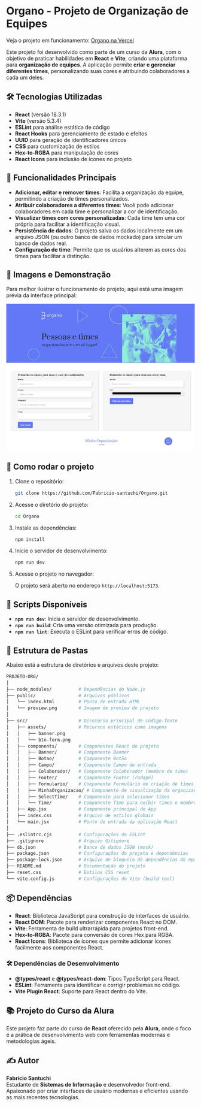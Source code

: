 # Organo - Projeto de Organização de Equipes

Veja o projeto em funcionamento: [Organo na Vercel](https://organo-lemon-rho.vercel.app/)

Este projeto foi desenvolvido como parte de um curso da **Alura**, com o objetivo de praticar habilidades em **React** e **Vite**, criando uma plataforma para **organização de equipes**. A aplicação permite **criar e gerenciar diferentes times**, personalizando suas cores e atribuindo colaboradores a cada um deles.

## 🛠 Tecnologias Utilizadas

- **React** (versão 18.3.1)
- **Vite** (versão 5.3.4)
- **ESLint** para análise estática de código
- **React Hooks** para gerenciamento de estado e efeitos
- **UUID** para geração de identificadores únicos
- **CSS** para customização de estilos
- **Hex-to-RGBA** para manipulação de cores
- **React Icons** para inclusão de ícones no projeto

## 🌟 Funcionalidades Principais

- **Adicionar, editar e remover times**: Facilita a organização da equipe, permitindo a criação de times personalizados.
- **Atribuir colaboradores a diferentes times**: Você pode adicionar colaboradores em cada time e personalizar a cor de identificação.
- **Visualizar times com cores personalizadas**: Cada time tem uma cor própria para facilitar a identificação visual.
- **Persistência de dados**: O projeto salva os dados localmente em um arquivo JSON (ou outro banco de dados mockado) para simular um banco de dados real.
- **Configuração de time**: Permite que os usuários alterem as cores dos times para facilitar a distinção.

## 📸 Imagens e Demonstração

Para melhor ilustrar o funcionamento do projeto, aqui está uma imagem prévia da interface principal:

![Preview da aplicação](./public/preview.png)

## 🚀 Como rodar o projeto

1. Clone o repositório:

   ```bash
   git clone https://github.com/Fabricio-santuchi/Organo.git
   ```

2. Acesse o diretório do projeto:

   ```bash
   cd Organo
   ```

3. Instale as dependências:

   ```bash
   npm install
   ```

4. Inicie o servidor de desenvolvimento:

   ```bash
   npm run dev
   ```

5. Acesse o projeto no navegador:

   O projeto será aberto no endereço `http://localhost:5173`.

## 📜 Scripts Disponíveis

- **`npm run dev`**: Inicia o servidor de desenvolvimento.
- **`npm run build`**: Cria uma versão otimizada para produção.
- **`npm run lint`**: Executa o ESLint para verificar erros de código.

## 📂 Estrutura de Pastas

Abaixo está a estrutura de diretórios e arquivos deste projeto:

```bash
PROJETO-ORG/
│
├── node_modules/          # Dependências do Node.js
├── public/                # Arquivos públicos
│   └── index.html         # Ponto de entrada HTML
│   └── preview.png        # Imagem de preview do projeto
│
├── src/                   # Diretório principal de código-fonte
│   ├── assets/            # Recursos estáticos como imagens
│   │   ├── banner.png
│   │   └── btn-form.png
│   ├── components/        # Componentes React do projeto
│   │   ├── Banner/        # Componente Banner
│   │   ├── Botao/         # Componente Botão
│   │   ├── Campo/         # Componente Campo de entrada
│   │   ├── Colaborador/   # Componente Colaborador (membro de time)
│   │   ├── Footer/        # Componente Footer (rodapé)
│   │   ├── Formulario/    # Componente Formulário de criação de times
│   │   ├── MinhaOrganizacao/ # Componente de visualização da organização
│   │   ├── SelectTime/    # Componente para selecionar times
│   │   └── Time/          # Componente Time para exibir times e membros
│   ├── App.jsx            # Componente principal do App
│   ├── index.css          # Arquivo de estilos globais
│   └── main.jsx           # Ponto de entrada da aplicação React
│
├── .eslintrc.cjs          # Configurações do ESLint
├── .gitignore             # Arquivo Gitignore
├── db.json                # Banco de dados JSON (mock)
├── package.json           # Configurações do projeto e dependências
├── package-lock.json      # Arquivo de bloqueio de dependências do npm
├── README.md              # Documentação do projeto
├── reset.css              # Estilos CSS reset
└── vite.config.js         # Configurações do Vite (build tool)
```

## 📦 Dependências

- **React**: Biblioteca JavaScript para construção de interfaces de usuário.
- **React DOM**: Pacote para renderizar componentes React no DOM.
- **Vite**: Ferramenta de build ultrarrápida para projetos front-end.
- **Hex-to-RGBA**: Pacote para conversão de cores Hex para RGBA.
- **React Icons**: Biblioteca de ícones que permite adicionar ícones facilmente aos componentes React.

### 🛠 Dependências de Desenvolvimento

- **@types/react** e **@types/react-dom**: Tipos TypeScript para React.
- **ESLint**: Ferramenta para identificar e corrigir problemas no código.
- **Vite Plugin React**: Suporte para React dentro do Vite.

## 📚 Projeto do Curso da Alura

Este projeto faz parte do curso de **React** oferecido pela **Alura**, onde o foco é a prática de desenvolvimento web com ferramentas modernas e metodologias ágeis.

## ✍️ Autor

**Fabrício Santuchi**  
Estudante de **Sistemas de Informação** e desenvolvedor front-end. Apaixonado por criar interfaces de usuário modernas e eficientes usando as mais recentes tecnologias.
